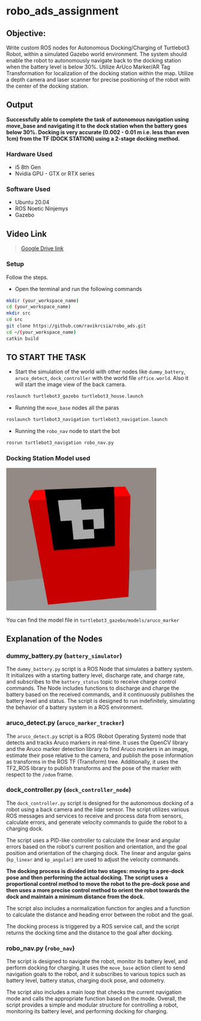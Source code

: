 # robo_ads_assignment

## Objective:

Write custom ROS nodes for Autonomous Docking/Charging of
Turtlebot3 Robot, within a simulated Gazebo world environment. The system should enable the robot to autonomously navigate back to the docking station when the battery level is below 30%. Utilize ArUco Marker/AR Tag Transformation for localization of the docking station within the map. Utilize a depth camera and laser scanner for precise positioning of the robot with the center of the docking station.

## Output

<b>Successfully able to complete the task of autonomous navigation using move_base and navigating it to the dock station when the battery goes below 30%. Docking is very accurate (0.002 - 0.01 m i.e. less than even 1cm) from the TF (DOCK STATION) using a 2-stage docking method.</b>

### Hardware Used
  - i5 8th Gen
  - Nvidia GPU - GTX or RTX series

### Software Used
  -  Ubuntu 20.04
  -  ROS Noetic Ninjemys
  -  Gazebo

## Video Link

> [Google Drive link](https://drive.google.com/file/d/1xMPXKe3mIFX92K_4lBZCeWuHDkQou3hZ/view?usp=drive_link)

### Setup
Follow the steps.
- Open the terminal and run the following commands
```bash
mkdir (your_workspace_name)
cd (your_workspace_name)
mkdir src
cd src
git clone https://github.com/ravikrcsia/robo_ads.git
cd ~/(your_workspace_name)
catkin build
```


## TO START THE TASK

- Start the simulation of the world with other nodes like `dummy_battery`, `aruco_detect`, `dock_controller` with the world file `office.world`. Also it will start the image view of the back camera.
```bash
roslaunch turtlebot3_gazebo turtlebot3_house.launch
```

- Running the `move_base` nodes all the paras
```bash
roslaunch turtlebot3_navigation turtlebot3_navigation.launch
```

- Running the `robo_nav` node to start the bot
```bash
rosrun turtlebot3_navigation robo_nav.py
```

### Docking Station Model used

<img width="400" alt="docking_station" src="docking_station.jpg">

You can find the model file in `turtlebot3_gazebo/models/aruco_marker`


## Explanation of the Nodes

### dummy_battery.py (`battery_simulator`)

The `dummy_battery.py` script is a ROS Node that simulates a battery system. It initializes with a starting battery level, discharge rate, and charge rate, and subscribes to the `battery_status` topic to receive charge control commands. The Node includes functions to discharge and charge the battery based on the received commands, and it continuously publishes the battery level and status. The script is designed to run indefinitely, simulating the behavior of a battery system in a ROS environment.

### aruco_detect.py (`aruco_marker_tracker`)

The `aruco_detect.py` script is a ROS (Robot Operating System) node that detects and tracks Aruco markers in real-time. It uses the OpenCV library and the Aruco marker detection library to find Aruco markers in an image, estimate their pose relative to the camera, and publish the pose information as transforms in the ROS TF (Transform) tree. Additionally, it uses the TF2_ROS library to publish transforms and the pose of the marker with respect to the `/odom` frame.

### dock_controller.py (`dock_controller_node`)

The `dock_controller.py` script is designed for the autonomous docking of a robot using a back camera and the lidar sensor. The script utilizes various ROS messages and services to receive and process data from sensors, calculate errors, and generate velocity commands to guide the robot to a charging dock.

The script uses a PID-like controller to calculate the linear and angular errors based on the robot's current position and orientation, and the goal position and orientation of the charging dock. The linear and angular gains (`kp_linear` and `kp_angular`) are used to adjust the velocity commands.

<b>The docking process is divided into two stages: moving to a pre-dock pose and then performing the actual docking. The script uses a proportional control method to move the robot to the pre-dock pose and then uses a more precise control method to orient the robot towards the dock and maintain a minimum distance from the dock.</b>

The script also includes a normalization function for angles and a function to calculate the distance and heading error between the robot and the goal.

The docking process is triggered by a ROS service call, and the script returns the docking time and the distance to the goal after docking.

### robo_nav.py (`robo_nav`)

The script is designed to navigate the robot, monitor its battery level, and perform docking for charging. It uses the `move_base` action client to send navigation goals to the robot, and it subscribes to various topics such as battery level, battery status, charging dock pose, and odometry. 

The script also includes a main loop that checks the current navigation mode and calls the appropriate function based on the mode. Overall, the script provides a simple and modular structure for controlling a robot, monitoring its battery level, and performing docking for charging.
